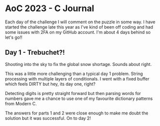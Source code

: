 # AoC 2023 - C Journal

Each day of the challenge I will comment on the puzzle in some way. I have started the challenge late this year as I've kind of been off coding and had some issues with 2FA on my GitHub account. I'm about 4 days behind so let's go!!

## Day 1 - Trebuchet?!

Shooting into the sky to fix the global snow shortage. Sounds about right.

This was a little more challenging than a typical day 1 problem. String processing with multiple layers of conditionals. I went with a fixed buffer which feels DIRTY but hey, its day one, right?

Detecting digits is pretty straight forward but then parsing words for numbers gave me a chance to use one of my favourite dictionary patterns from Modern C.

The answers for parts 1 and 2 were close enough to make me doubt the solution but it was successful. On to day 2!
